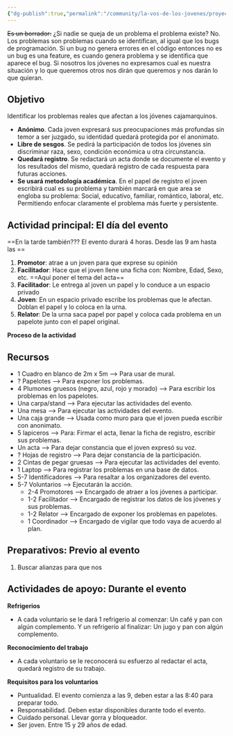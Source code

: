 ```yaml
---
{"dg-publish":true,"permalink":"/community/la-vos-de-los-jovenes/proyecto-la-vos-de-los-jovenes/","created":"2024-07-02T18:20","updated":"2024-07-25T13:44"}
---
```


~~Es un borrador:~~ ¿Si nadie se queja de un problema el problema existe? No. Los problemas son problemas cuando se identifican, al igual que los bugs de programación. Si un bug no genera errores en el código entonces no es un bug es una feature, es cuando genera problema y se identifica que aparece el bug. Si nosotros los jóvenes no expresamos cual es nuestra situación y lo que queremos otros nos dirán que queremos y nos darán lo que quieran. 
## Objetivo
Identificar los problemas reales que afectan a los jóvenes cajamarquinos.
- **Anónimo**. Cada joven expresará sus preocupaciones más profundas sin temor a ser juzgado, su identidad quedará protegida por el anonimato.
- **Libre de sesgos**. Se pedirá la participación de todos los jóvenes sin discriminar raza, sexo, condición económica u otra circunstancia.
- **Quedará registro**. Se redactará un acta donde se documente el evento y los resultados del mismo, quedará registro de cada respuesta para futuras acciones.
- **Se usará metodología académica**. En el papel de registro el joven escribirá cual es su problema y también marcará en que area se engloba su problema: Social, educativo, familiar, romántico, laboral, etc. Permitiendo enfocar claramente el problema más fuerte y persistente.

## Actividad principal: El día del evento
==En la tarde también??? El evento durará 4 horas. Desde las 9 am hasta las ==
1. **Promotor**: atrae a un joven para que exprese su opinión
2. **Facilitador**: Hace que el joven llene una ficha con: Nombre, Edad, Sexo, etc. ==Aquí poner el tema del acta==
3. **Facilitador**: Le entrega al joven un papel y lo conduce a un espacio privado
4. **Joven**: En un espacio privado escribe los problemas que le afectan. Doblan el papel y lo coloca en la urna.
5. **Relator**: De la urna saca papel por papel y coloca cada problema en un papelote junto con el papel original.

**Proceso de la actividad**
<style> .container {font-family: sans-serif; text-align: center;} .button-wrapper button {z-index: 1;height: 40px; width: 100px; margin: 10px;padding: 5px;} .excalidraw .App-menu_top .buttonList { display: flex;} .excalidraw-wrapper { height: 800px; margin: 50px; position: relative;} :root[dir="ltr"] .excalidraw .layer-ui__wrapper .zen-mode-transition.App-menu_bottom--transition-left {transform: none;} </style><script src="https://cdn.jsdelivr.net/npm/react@17/umd/react.production.min.js"></script><script src="https://cdn.jsdelivr.net/npm/react-dom@17/umd/react-dom.production.min.js"></script><script type="text/javascript" src="https://cdn.jsdelivr.net/npm/@excalidraw/excalidraw@0/dist/excalidraw.production.min.js"></script><div id="Plan_base_para_festival_2024-07-02_1829.11.excalidraw.md1"></div><script>(function(){const InitialData={"type":"excalidraw","version":2,"source":"https://github.com/zsviczian/obsidian-excalidraw-plugin/releases/tag/2.2.3","elements":[{"type":"ellipse","version":277,"versionNonce":974587389,"index":"aDV","isDeleted":false,"id":"Iv1_v4G1VOZgGxNdmKFIg","fillStyle":"solid","strokeWidth":2,"strokeStyle":"dashed","roughness":1,"opacity":100,"angle":0,"x":1414.0837791426043,"y":-938.6578380588245,"strokeColor":"#2f9e44","backgroundColor":"#99e9f2","width":30.58823529411768,"height":30.58823529411768,"seed":1853633779,"groupIds":["BrrfHUWP7xvaFjFVCmrhs"],"frameId":null,"roundness":null,"boundElements":[],"updated":1719965255601,"link":null,"locked":false},{"type":"text","version":265,"versionNonce":1559640545,"index":"aE","isDeleted":false,"id":"o4AcwPL0","fillStyle":"solid","strokeWidth":2,"strokeStyle":"dashed","roughness":1,"opacity":100,"angle":0,"x":1409.3298549661336,"y":-908.0696029411774,"strokeColor":"#1e1e1e","backgroundColor":"#eebefa","width":40.09608459472656,"height":20,"seed":1686816115,"groupIds":["BrrfHUWP7xvaFjFVCmrhs"],"frameId":null,"roundness":null,"boundElements":[{"id":"MKDG_HQ8C2yGS6yFY-azn","type":"arrow"}],"updated":1720118753703,"link":null,"locked":false,"fontSize":16,"fontFamily":1,"text":"Inicio","rawText":"Inicio","textAlign":"left","verticalAlign":"top","containerId":null,"originalText":"Inicio","autoResize":true,"lineHeight":1.25},{"type":"rectangle","version":666,"versionNonce":1556783475,"index":"aG","isDeleted":false,"id":"X4y_H31vbe5ZKNZZYX39A","fillStyle":"solid","strokeWidth":2,"strokeStyle":"solid","roughness":1,"opacity":100,"angle":0,"x":1580.2457888734418,"y":-963.1284262299478,"strokeColor":"#1e1e1e","backgroundColor":"transparent","width":211.33689839572202,"height":115.34759358288771,"seed":691420669,"groupIds":[],"frameId":null,"roundness":{"type":3},"boundElements":[{"type":"text","id":"naJ6PYSf"},{"id":"TlQ5n8j-cilxt0jjsfM-B","type":"arrow"},{"id":"MKDG_HQ8C2yGS6yFY-azn","type":"arrow"}],"updated":1719965261020,"link":null,"locked":false},{"type":"text","version":635,"versionNonce":1074499759,"index":"aGV","isDeleted":false,"id":"naJ6PYSf","fillStyle":"solid","strokeWidth":2,"strokeStyle":"solid","roughness":1,"opacity":100,"angle":0,"x":1607.2100907324357,"y":-925.454629438504,"strokeColor":"#1e1e1e","backgroundColor":"transparent","width":157.40829467773438,"height":40,"seed":1125611101,"groupIds":[],"frameId":null,"roundness":null,"boundElements":[],"updated":1720118753703,"link":null,"locked":false,"fontSize":16,"fontFamily":1,"text":"Busca jóvenes y les\nexplica la dinámica","rawText":"Busca jóvenes y les explica la dinámica","textAlign":"center","verticalAlign":"middle","containerId":"X4y_H31vbe5ZKNZZYX39A","originalText":"Busca jóvenes y les explica la dinámica","autoResize":true,"lineHeight":1.25},{"type":"rectangle","version":1032,"versionNonce":392198173,"index":"aP","isDeleted":false,"id":"sjhSu_gMqF_8pPJoEzx4H","fillStyle":"solid","strokeWidth":2,"strokeStyle":"solid","roughness":0,"opacity":100,"angle":0,"x":1349.834224363638,"y":-783.3637201818192,"strokeColor":"#1e1e1e","backgroundColor":"transparent","width":3674.2436974780317,"height":244.1818181818182,"seed":2129943645,"groupIds":[],"frameId":null,"roundness":null,"boundElements":[],"updated":1719964915608,"link":null,"locked":false},{"type":"diamond","version":1380,"versionNonce":1740651571,"index":"aQ","isDeleted":false,"id":"b9UOMoLaEXEnRgfljU4e8","fillStyle":"solid","strokeWidth":2,"strokeStyle":"solid","roughness":1,"opacity":100,"angle":0,"x":1953.991086814619,"y":-777.0000833796803,"strokeColor":"#1e1e1e","backgroundColor":"transparent","width":228.98395721925147,"height":225.4545454545455,"seed":1733870429,"groupIds":[],"frameId":null,"roundness":{"type":2},"boundElements":[{"type":"text","id":"acuooGLQ"},{"id":"TlQ5n8j-cilxt0jjsfM-B","type":"arrow"},{"id":"xIusY0kjIcqraq3vwXv1V","type":"arrow"},{"id":"Bpbf5CC2QJPfZZBgTVKqg","type":"arrow"}],"updated":1719964208281,"link":null,"locked":false},{"type":"text","version":1092,"versionNonce":1152800193,"index":"aR","isDeleted":false,"id":"acuooGLQ","fillStyle":"solid","strokeWidth":2,"strokeStyle":"solid","roughness":1,"opacity":100,"angle":0,"x":2027.0289767541974,"y":-694.1364470160439,"strokeColor":"#1e1e1e","backgroundColor":"transparent","width":82.41619873046875,"height":60,"seed":220756563,"groupIds":[],"frameId":null,"roundness":null,"boundElements":[],"updated":1720118753703,"link":null,"locked":false,"fontSize":16,"fontFamily":1,"text":"¿El  joven\nquiere\nparticipar?","rawText":"¿El  joven quiere participar?","textAlign":"center","verticalAlign":"middle","containerId":"b9UOMoLaEXEnRgfljU4e8","originalText":"¿El  joven quiere participar?","autoResize":true,"lineHeight":1.25},{"type":"arrow","version":622,"versionNonce":349457601,"index":"aT","isDeleted":false,"id":"TlQ5n8j-cilxt0jjsfM-B","fillStyle":"solid","strokeWidth":2,"strokeStyle":"solid","roughness":1,"opacity":100,"angle":0,"x":1792.5826872691644,"y":-913.7057692814454,"strokeColor":"#1e1e1e","backgroundColor":"transparent","width":160.37795537393617,"height":248.32803954069175,"seed":856008541,"groupIds":[],"frameId":null,"roundness":{"type":2},"boundElements":[],"updated":1720118749866,"link":null,"locked":false,"startBinding":{"elementId":"X4y_H31vbe5ZKNZZYX39A","gap":1.0000000000002274,"focus":-0.5215728638122349},"endBinding":{"elementId":"b9UOMoLaEXEnRgfljU4e8","gap":1.5102932913054872,"focus":-0.5084335513705115},"lastCommittedPoint":null,"startArrowhead":null,"endArrowhead":"arrow","points":[[0,0],[76.52833895951198,32.404632917808044],[85.3854818166551,210.40463291780839],[160.37795537393617,248.32803954069175]]},{"type":"rectangle","version":871,"versionNonce":1289201533,"index":"aV","isDeleted":false,"id":"FlD66cQWPYySWS0Duv90j","fillStyle":"solid","strokeWidth":2,"strokeStyle":"solid","roughness":1,"opacity":100,"angle":0,"x":2904.3848357451006,"y":-962.1284261550816,"strokeColor":"#1e1e1e","backgroundColor":"transparent","width":211.33689839572202,"height":115.34759358288771,"seed":1374099251,"groupIds":[],"frameId":null,"roundness":{"type":3},"boundElements":[{"type":"text","id":"Mn5JPO5J"},{"id":"Bpbf5CC2QJPfZZBgTVKqg","type":"arrow"},{"id":"7vLScWqD8imWdyx_u8PYC","type":"arrow"}],"updated":1719965203757,"link":null,"locked":false},{"type":"text","version":886,"versionNonce":1221829327,"index":"aW","isDeleted":false,"id":"Mn5JPO5J","fillStyle":"solid","strokeWidth":2,"strokeStyle":"solid","roughness":1,"opacity":100,"angle":0,"x":2910.49308902011,"y":-924.4546293636378,"strokeColor":"#1e1e1e","backgroundColor":"transparent","width":199.12039184570312,"height":40,"seed":2114173139,"groupIds":[],"frameId":null,"roundness":null,"boundElements":[],"updated":1720118753703,"link":null,"locked":false,"fontSize":16,"fontFamily":1,"text":"Le desea buena suerte y\nse despide","rawText":"Le desea buena suerte y se despide","textAlign":"center","verticalAlign":"middle","containerId":"FlD66cQWPYySWS0Duv90j","originalText":"Le desea buena suerte y se despide","autoResize":true,"lineHeight":1.25},{"type":"rectangle","version":934,"versionNonce":890048371,"index":"aY","isDeleted":false,"id":"xrxPrEt0dOGR6YIWRkQaz","fillStyle":"solid","strokeWidth":2,"strokeStyle":"solid","roughness":1,"opacity":100,"angle":0,"x":2347.1568627451006,"y":-963.1284261550816,"strokeColor":"#1e1e1e","backgroundColor":"transparent","width":211.33689839572202,"height":115.34759358288771,"seed":2002501309,"groupIds":[],"frameId":null,"roundness":{"type":3},"boundElements":[{"type":"text","id":"XKV6bzNA"},{"id":"xIusY0kjIcqraq3vwXv1V","type":"arrow"},{"id":"_r50qkOs1sEb-2eVah16j","type":"arrow"}],"updated":1719964490746,"link":null,"locked":false},{"type":"text","version":994,"versionNonce":432534945,"index":"aYV","isDeleted":false,"id":"XKV6bzNA","fillStyle":"solid","strokeWidth":2,"strokeStyle":"solid","roughness":1,"opacity":100,"angle":0,"x":2366.033144279387,"y":-925.4546293636378,"strokeColor":"#1e1e1e","backgroundColor":"transparent","width":173.58433532714844,"height":40,"seed":1515118365,"groupIds":[],"frameId":null,"roundness":null,"boundElements":[],"updated":1720118753703,"link":null,"locked":false,"fontSize":16,"fontFamily":1,"text":"Lo conduce a la mesa\ndel facilitador","rawText":"Lo conduce a la mesa del facilitador","textAlign":"center","verticalAlign":"middle","containerId":"xrxPrEt0dOGR6YIWRkQaz","originalText":"Lo conduce a la mesa del facilitador","autoResize":true,"lineHeight":1.25},{"type":"arrow","version":265,"versionNonce":1415413633,"index":"aZ","isDeleted":false,"id":"xIusY0kjIcqraq3vwXv1V","fillStyle":"solid","strokeWidth":2,"strokeStyle":"solid","roughness":0,"opacity":100,"angle":0,"x":2183.9454263993002,"y":-664.0312365129341,"strokeColor":"#1e1e1e","backgroundColor":"transparent","width":156.8798855436612,"height":233.2698998507036,"seed":1492116531,"groupIds":[],"frameId":null,"roundness":{"type":2},"boundElements":[{"type":"text","id":"2SMnKZod"}],"updated":1720118749869,"link":null,"locked":false,"startBinding":{"elementId":"b9UOMoLaEXEnRgfljU4e8","gap":1,"focus":0.8983730160638078},"endBinding":{"elementId":"xrxPrEt0dOGR6YIWRkQaz","gap":6.331550802139418,"focus":0.2588891599865128},"lastCommittedPoint":null,"startArrowhead":null,"endArrowhead":"arrow","points":[[0,0],[60.8798855436612,-53.269899850703496],[68.8798855436612,-209.2698998507036],[156.8798855436612,-233.2698998507036]]},{"type":"text","version":9,"versionNonce":1058304239,"index":"ajV","isDeleted":false,"id":"2SMnKZod","fillStyle":"solid","strokeWidth":2,"strokeStyle":"solid","roughness":0,"opacity":100,"angle":0,"x":2237.8880656560273,"y":-807.5232899884238,"strokeColor":"#1e1e1e","backgroundColor":"transparent","width":18.448043823242188,"height":20,"seed":2042360691,"groupIds":[],"frameId":null,"roundness":null,"boundElements":[],"updated":1720118753703,"link":null,"locked":false,"fontSize":16,"fontFamily":1,"text":"SI","rawText":"SI","textAlign":"center","verticalAlign":"middle","containerId":"xIusY0kjIcqraq3vwXv1V","originalText":"SI","autoResize":true,"lineHeight":1.25},{"type":"arrow","version":900,"versionNonce":1099827201,"index":"ak","isDeleted":false,"id":"Bpbf5CC2QJPfZZBgTVKqg","fillStyle":"solid","strokeWidth":2,"strokeStyle":"solid","roughness":0,"opacity":100,"angle":0,"x":2071.238357883075,"y":-775.6906162254808,"strokeColor":"#1e1e1e","backgroundColor":"transparent","width":826.8149270598865,"height":209.61052013815709,"seed":1522490067,"groupIds":[],"frameId":null,"roundness":{"type":2},"boundElements":[{"type":"text","id":"zYW4quUi"}],"updated":1720118749868,"link":null,"locked":false,"startBinding":{"elementId":"b9UOMoLaEXEnRgfljU4e8","gap":1,"focus":-0.7524210998910317},"endBinding":{"elementId":"FlD66cQWPYySWS0Duv90j","gap":6.331550802139418,"focus":-0.5432178758825973},"lastCommittedPoint":null,"startArrowhead":null,"endArrowhead":"arrow","points":[[0,0],[147.87266834560114,-185.32480585244286],[611.5869540598865,-209.61052013815709],[826.8149270598865,-120.1331783690157]]},{"type":"text","version":9,"versionNonce":1062902145,"index":"al","isDeleted":false,"id":"zYW4quUi","fillStyle":"solid","strokeWidth":2,"strokeStyle":"solid","roughness":0,"opacity":100,"angle":0,"x":2444.937961118713,"y":-1000.5859297375467,"strokeColor":"#1e1e1e","backgroundColor":"transparent","width":19.16802978515625,"height":20,"seed":868946035,"groupIds":[],"frameId":null,"roundness":null,"boundElements":[],"updated":1720118753703,"link":null,"locked":false,"fontSize":16,"fontFamily":1,"text":"No","rawText":"No","textAlign":"center","verticalAlign":"middle","containerId":"Bpbf5CC2QJPfZZBgTVKqg","originalText":"No","autoResize":true,"lineHeight":1.25},{"type":"rectangle","version":1069,"versionNonce":1939916285,"index":"am","isDeleted":false,"id":"9pVhIECPBEUAiMUm7IW48","fillStyle":"solid","strokeWidth":2,"strokeStyle":"solid","roughness":0,"opacity":100,"angle":0,"x":1349.834224363638,"y":-539.1819021818193,"strokeColor":"#1e1e1e","backgroundColor":"transparent","width":3674.2436974780317,"height":244.1818181818182,"seed":1671901875,"groupIds":[],"frameId":null,"roundness":null,"boundElements":[],"updated":1719964922594,"link":null,"locked":false},{"type":"rectangle","version":1021,"versionNonce":1784598045,"index":"ap","isDeleted":false,"id":"hMYQcmvGQbMIg502AeBw4","fillStyle":"solid","strokeWidth":2,"strokeStyle":"solid","roughness":1,"opacity":100,"angle":0,"x":2347.1568627450997,"y":-474.7647891550811,"strokeColor":"#1e1e1e","backgroundColor":"transparent","width":211.33689839572202,"height":115.34759358288771,"seed":1703304349,"groupIds":[],"frameId":null,"roundness":{"type":3},"boundElements":[{"type":"text","id":"G24S5PTo"},{"id":"_r50qkOs1sEb-2eVah16j","type":"arrow"},{"id":"8-w85pkv8rcuCTMNi5v8t","type":"arrow"}],"updated":1719964500739,"link":null,"locked":false},{"type":"text","version":1190,"versionNonce":1817606927,"index":"aq","isDeleted":false,"id":"G24S5PTo","fillStyle":"solid","strokeWidth":2,"strokeStyle":"solid","roughness":1,"opacity":100,"angle":0,"x":2371.2251456221597,"y":-427.0909923636372,"strokeColor":"#1e1e1e","backgroundColor":"transparent","width":163.20033264160156,"height":20,"seed":1227538685,"groupIds":[],"frameId":null,"roundness":null,"boundElements":[],"updated":1720118753703,"link":null,"locked":false,"fontSize":16,"fontFamily":1,"text":"Le explica que hacer","rawText":"Le explica que hacer","textAlign":"center","verticalAlign":"middle","containerId":"hMYQcmvGQbMIg502AeBw4","originalText":"Le explica que hacer","autoResize":true,"lineHeight":1.25},{"type":"rectangle","version":1107,"versionNonce":1850014675,"index":"b05","isDeleted":false,"id":"VdJ_7sMZsHzwjHX-sDQTj","fillStyle":"solid","strokeWidth":2,"strokeStyle":"solid","roughness":1,"opacity":100,"angle":0,"x":2625.9068627450997,"y":-474.7647901550811,"strokeColor":"#1e1e1e","backgroundColor":"transparent","width":211.33689839572202,"height":115.34759358288771,"seed":629444563,"groupIds":[],"frameId":null,"roundness":{"type":3},"boundElements":[{"type":"text","id":"GmFVaIWR"},{"id":"8-w85pkv8rcuCTMNi5v8t","type":"arrow"},{"id":"_H_86EZCDDlhHEZIBxAdh","type":"arrow"}],"updated":1719964661861,"link":null,"locked":false},{"type":"text","version":1342,"versionNonce":112050529,"index":"b06","isDeleted":false,"id":"GmFVaIWR","fillStyle":"solid","strokeWidth":2,"strokeStyle":"solid","roughness":1,"opacity":100,"angle":0,"x":2675.631197257902,"y":-437.0909933636372,"strokeColor":"#1e1e1e","backgroundColor":"transparent","width":111.88822937011719,"height":40,"seed":1017716083,"groupIds":[],"frameId":null,"roundness":null,"boundElements":[],"updated":1720118753703,"link":null,"locked":false,"fontSize":16,"fontFamily":1,"text":"Le hace llenar\nsus datos","rawText":"Le hace llenar\nsus datos","textAlign":"center","verticalAlign":"middle","containerId":"VdJ_7sMZsHzwjHX-sDQTj","originalText":"Le hace llenar\nsus datos","autoResize":true,"lineHeight":1.25},{"type":"rectangle","version":1199,"versionNonce":20693459,"index":"b07","isDeleted":false,"id":"5hvW0H8nxaMk016JbNMBG","fillStyle":"solid","strokeWidth":2,"strokeStyle":"solid","roughness":1,"opacity":100,"angle":0,"x":3210.371148745099,"y":-476.8682161550811,"strokeColor":"#1e1e1e","backgroundColor":"transparent","width":211.33689839572202,"height":115.34759358288771,"seed":1646063795,"groupIds":[],"frameId":null,"roundness":{"type":3},"boundElements":[{"type":"text","id":"eVNPz8Y0"},{"id":"mMiaoQQR84FCxmJwhnxoA","type":"arrow"},{"id":"2mZXtgafYanrhYQ2oseOx","type":"arrow"}],"updated":1719964718673,"link":null,"locked":false},{"type":"text","version":1471,"versionNonce":1427259695,"index":"b08","isDeleted":false,"id":"eVNPz8Y0","fillStyle":"solid","strokeWidth":2,"strokeStyle":"solid","roughness":1,"opacity":100,"angle":0,"x":3237.095437481534,"y":-439.1944193636372,"strokeColor":"#1e1e1e","backgroundColor":"transparent","width":157.88832092285156,"height":40,"seed":222454355,"groupIds":[],"frameId":null,"roundness":null,"boundElements":[],"updated":1720118753703,"link":null,"locked":false,"fontSize":16,"fontFamily":1,"text":"Le entrega un papel\npara llenar","rawText":"Le entrega un papel para llenar","textAlign":"center","verticalAlign":"middle","containerId":"5hvW0H8nxaMk016JbNMBG","originalText":"Le entrega un papel para llenar","autoResize":true,"lineHeight":1.25},{"type":"arrow","version":74,"versionNonce":502609665,"index":"b09","isDeleted":false,"id":"_r50qkOs1sEb-2eVah16j","fillStyle":"solid","strokeWidth":2,"strokeStyle":"solid","roughness":0,"opacity":100,"angle":0,"x":2447.718169085817,"y":-846.7808325721937,"strokeColor":"#1e1e1e","backgroundColor":"transparent","width":0,"height":365.60469620855633,"seed":964868883,"groupIds":[],"frameId":null,"roundness":{"type":2},"boundElements":[],"updated":1720118749870,"link":null,"locked":false,"startBinding":{"elementId":"xrxPrEt0dOGR6YIWRkQaz","gap":1,"focus":0.04833176691731289},"endBinding":{"elementId":"hMYQcmvGQbMIg502AeBw4","gap":6.411347208556322,"focus":-0.04833176691730428},"lastCommittedPoint":null,"startArrowhead":null,"endArrowhead":"arrow","points":[[0,0],[0,365.60469620855633]]},{"type":"arrow","version":74,"versionNonce":1479880321,"index":"b0A","isDeleted":false,"id":"8-w85pkv8rcuCTMNi5v8t","fillStyle":"solid","strokeWidth":2,"strokeStyle":"solid","roughness":0,"opacity":100,"angle":0,"x":2559.493761140822,"y":-417.29260051686634,"strokeColor":"#1e1e1e","backgroundColor":"transparent","width":65.41310160427838,"height":0.8839608324902315,"seed":1528106685,"groupIds":[],"frameId":null,"roundness":{"type":2},"boundElements":[],"updated":1720118749871,"link":null,"locked":false,"startBinding":{"elementId":"hMYQcmvGQbMIg502AeBw4","gap":1,"focus":-0.027800762516821398},"endBinding":{"elementId":"VdJ_7sMZsHzwjHX-sDQTj","gap":1,"focus":-0.035934963885328235},"lastCommittedPoint":null,"startArrowhead":null,"endArrowhead":"arrow","points":[[0,0],[65.41310160427838,0.8839608324902315]]},{"type":"rectangle","version":1271,"versionNonce":967107261,"index":"b0E","isDeleted":false,"id":"DRuFrjcsP8xTFU9OZjKTR","fillStyle":"solid","strokeWidth":2,"strokeStyle":"solid","roughness":1,"opacity":100,"angle":0,"x":2918.9425770308135,"y":-720.3751792979385,"strokeColor":"#1e1e1e","backgroundColor":"transparent","width":211.33689839572202,"height":115.34759358288771,"seed":604629875,"groupIds":[],"frameId":null,"roundness":{"type":3},"boundElements":[{"type":"text","id":"FEyM87LF"},{"id":"_H_86EZCDDlhHEZIBxAdh","type":"arrow"},{"id":"mMiaoQQR84FCxmJwhnxoA","type":"arrow"}],"updated":1719964684444,"link":null,"locked":false},{"type":"text","version":1610,"versionNonce":1829825857,"index":"b0F","isDeleted":false,"id":"FEyM87LF","fillStyle":"solid","strokeWidth":2,"strokeStyle":"solid","roughness":1,"opacity":100,"angle":0,"x":2959.850894392737,"y":-672.7013825064947,"strokeColor":"#1e1e1e","backgroundColor":"transparent","width":129.520263671875,"height":20,"seed":1698825491,"groupIds":[],"frameId":null,"roundness":null,"boundElements":[],"updated":1720118753703,"link":null,"locked":false,"fontSize":16,"fontFamily":1,"text":"Llena sus datos","rawText":"Llena sus datos","textAlign":"center","verticalAlign":"middle","containerId":"DRuFrjcsP8xTFU9OZjKTR","originalText":"Llena sus datos","autoResize":true,"lineHeight":1.25},{"type":"arrow","version":161,"versionNonce":1445846401,"index":"b0G","isDeleted":false,"id":"_H_86EZCDDlhHEZIBxAdh","fillStyle":"solid","strokeWidth":2,"strokeStyle":"solid","roughness":0,"opacity":100,"angle":0,"x":2838.243761140822,"y":-424.3159626498871,"strokeColor":"#1e1e1e","backgroundColor":"transparent","width":77.28393175451629,"height":233.11017371375038,"seed":401299059,"groupIds":[],"frameId":null,"roundness":{"type":2},"boundElements":[],"updated":1720118749876,"link":null,"locked":false,"startBinding":{"elementId":"VdJ_7sMZsHzwjHX-sDQTj","gap":1,"focus":0.5849225237737288},"endBinding":{"elementId":"DRuFrjcsP8xTFU9OZjKTR","gap":3.4148841354756314,"focus":0.49352127760215786},"lastCommittedPoint":null,"startArrowhead":null,"endArrowhead":"arrow","points":[[0,0],[31.56964604023051,-28.82445942803605],[38.71250318308785,-210.2530308566075],[77.28393175451629,-233.11017371375038]]},{"type":"arrow","version":174,"versionNonce":316879169,"index":"b0H","isDeleted":false,"id":"mMiaoQQR84FCxmJwhnxoA","fillStyle":"solid","strokeWidth":2,"strokeStyle":"solid","roughness":0,"opacity":100,"angle":0,"x":3131.279475426536,"y":-664.405642790711,"strokeColor":"#1e1e1e","backgroundColor":"transparent","width":77.10536032594518,"height":236.9795064270736,"seed":1653497107,"groupIds":[],"frameId":null,"roundness":{"type":2},"boundElements":[],"updated":1720118749876,"link":null,"locked":false,"startBinding":{"elementId":"DRuFrjcsP8xTFU9OZjKTR","gap":1,"focus":-0.6729356059261326},"endBinding":{"elementId":"5hvW0H8nxaMk016JbNMBG","gap":1.9863129926181955,"focus":-0.44678558077218855},"lastCommittedPoint":null,"startArrowhead":null,"endArrowhead":"arrow","points":[[0,0],[29.962503183087847,31.265220712787823],[31.39107461165895,211.26522071278788],[77.10536032594518,236.9795064270736]]},{"type":"rectangle","version":1307,"versionNonce":822571443,"index":"b0I","isDeleted":false,"id":"f9GiW8v34WjiAJcUK_E7w","fillStyle":"solid","strokeWidth":2,"strokeStyle":"solid","roughness":1,"opacity":100,"angle":0,"x":3522.716386268902,"y":-718.9466072979385,"strokeColor":"#1e1e1e","backgroundColor":"transparent","width":211.33689839572202,"height":115.34759358288771,"seed":1887780605,"groupIds":[],"frameId":null,"roundness":{"type":3},"boundElements":[{"type":"text","id":"h4KDGaHf"},{"id":"2mZXtgafYanrhYQ2oseOx","type":"arrow"},{"id":"hOkvJniieLvrk_r08AILR","type":"arrow"},{"id":"iWqHynpeboQ5q4y4L-TGA","type":"arrow"}],"updated":1719964784140,"link":null,"locked":false},{"type":"text","version":1746,"versionNonce":1521501007,"index":"b0J","isDeleted":false,"id":"h4KDGaHf","fillStyle":"solid","strokeWidth":2,"strokeStyle":"solid","roughness":1,"opacity":100,"angle":0,"x":3530.736642107388,"y":-691.2728105064947,"strokeColor":"#1e1e1e","backgroundColor":"transparent","width":195.29638671875,"height":60,"seed":719214429,"groupIds":[],"frameId":null,"roundness":null,"boundElements":[],"updated":1720118753703,"link":null,"locked":false,"fontSize":16,"fontFamily":1,"text":"Va al espacio apartado\ny escribe en el papel sus\npreocupaciones","rawText":"Va al espacio apartado y escribe en el papel sus preocupaciones","textAlign":"center","verticalAlign":"middle","containerId":"f9GiW8v34WjiAJcUK_E7w","originalText":"Va al espacio apartado y escribe en el papel sus preocupaciones","autoResize":true,"lineHeight":1.25},{"type":"arrow","version":159,"versionNonce":1571198209,"index":"b0c","isDeleted":false,"id":"2mZXtgafYanrhYQ2oseOx","fillStyle":"solid","strokeWidth":2,"strokeStyle":"solid","roughness":0,"opacity":100,"angle":0,"x":3422.7080471408217,"y":-425.3866007823798,"strokeColor":"#1e1e1e","backgroundColor":"transparent","width":98.53393146880035,"height":233.46810700982928,"seed":1156151667,"groupIds":[],"frameId":null,"roundness":{"type":2},"boundElements":[],"updated":1720118749877,"link":null,"locked":false,"startBinding":{"elementId":"5hvW0H8nxaMk016JbNMBG","gap":1,"focus":0.49492753956027313},"endBinding":{"elementId":"f9GiW8v34WjiAJcUK_E7w","gap":1.4744076592803594,"focus":0.47031851916189477},"lastCommittedPoint":null,"startArrowhead":null,"endArrowhead":"arrow","points":[[0,0],[45.676788611657685,-29.182392724114777],[48.53393146880035,-207.7538212955434],[98.53393146880035,-233.46810700982928]]},{"type":"rectangle","version":1386,"versionNonce":905088211,"index":"b0e","isDeleted":false,"id":"r5PRfmm84i6R1c0J-dMPe","fillStyle":"solid","strokeWidth":2,"strokeStyle":"solid","roughness":1,"opacity":100,"angle":0,"x":3869.8592439831837,"y":-718.9466077265101,"strokeColor":"#1e1e1e","backgroundColor":"transparent","width":211.33689839572202,"height":115.34759358288771,"seed":446616925,"groupIds":[],"frameId":null,"roundness":{"type":3},"boundElements":[{"type":"text","id":"iPUXQji0"},{"id":"hOkvJniieLvrk_r08AILR","type":"arrow"},{"id":"W8tKSlOUUlFT1MuWEM4hm","type":"arrow"},{"id":"BX6zau_z_FfjONZIBE0i-","type":"arrow"},{"id":"JA1nd2BsAV6u1C-FjAbrq","type":"arrow"}],"updated":1719965222383,"link":null,"locked":false},{"type":"text","version":1858,"versionNonce":434347297,"index":"b0f","isDeleted":false,"id":"iPUXQji0","fillStyle":"solid","strokeWidth":2,"strokeStyle":"solid","roughness":1,"opacity":100,"angle":0,"x":3883.087500004775,"y":-681.2728109350663,"strokeColor":"#1e1e1e","backgroundColor":"transparent","width":184.88038635253906,"height":40,"seed":1580605885,"groupIds":[],"frameId":null,"roundness":null,"boundElements":[],"updated":1720118753704,"link":null,"locked":false,"fontSize":16,"fontFamily":1,"text":"Deposita en la urna su\npapel","rawText":"Deposita en la urna su papel","textAlign":"center","verticalAlign":"middle","containerId":"r5PRfmm84i6R1c0J-dMPe","originalText":"Deposita en la urna su papel","autoResize":true,"lineHeight":1.25},{"type":"rectangle","version":1420,"versionNonce":323163005,"index":"b0z","isDeleted":false,"id":"--ZwaHZmryX0Is9lgN4FF","fillStyle":"solid","strokeWidth":2,"strokeStyle":"solid","roughness":1,"opacity":100,"angle":0,"x":3869.8592439831837,"y":-483.06039772651013,"strokeColor":"#1e1e1e","backgroundColor":"transparent","width":211.33689839572202,"height":115.34759358288771,"seed":319190525,"groupIds":[],"frameId":null,"roundness":{"type":3},"boundElements":[{"type":"text","id":"aM7NOWWf"},{"id":"iWqHynpeboQ5q4y4L-TGA","type":"arrow"},{"id":"W8tKSlOUUlFT1MuWEM4hm","type":"arrow"},{"id":"BX6zau_z_FfjONZIBE0i-","type":"arrow"}],"updated":1719965166053,"link":null,"locked":false},{"type":"text","version":1970,"versionNonce":495518063,"index":"b10","isDeleted":false,"id":"aM7NOWWf","fillStyle":"solid","strokeWidth":2,"strokeStyle":"solid","roughness":1,"opacity":100,"angle":0,"x":3892.815512089736,"y":-455.38660093506627,"strokeColor":"#1e1e1e","backgroundColor":"transparent","width":165.4243621826172,"height":60,"seed":1981853277,"groupIds":[],"frameId":null,"roundness":null,"boundElements":[],"updated":1720118753704,"link":null,"locked":false,"fontSize":16,"fontFamily":1,"text":"Le toma una foto\nmientras deposita su\npapel en la urna","rawText":"Le toma una foto mientras deposita su papel en la urna","textAlign":"center","verticalAlign":"middle","containerId":"--ZwaHZmryX0Is9lgN4FF","originalText":"Le toma una foto mientras deposita su papel en la urna","autoResize":true,"lineHeight":1.25},{"type":"arrow","version":65,"versionNonce":345841729,"index":"b11","isDeleted":false,"id":"hOkvJniieLvrk_r08AILR","fillStyle":"solid","strokeWidth":2,"strokeStyle":"solid","roughness":0,"opacity":100,"angle":0,"x":3735.0532846646247,"y":-664.4085174620732,"strokeColor":"#1e1e1e","backgroundColor":"transparent","width":131.90297965927903,"height":5.553809669864222,"seed":1133417309,"groupIds":[],"frameId":null,"roundness":{"type":2},"boundElements":[],"updated":1720118749878,"link":null,"locked":false,"startBinding":{"elementId":"f9GiW8v34WjiAJcUK_E7w","gap":1,"focus":-0.122772736928961},"endBinding":{"elementId":"r5PRfmm84i6R1c0J-dMPe","gap":2.902979659280163,"focus":-0.11251118471387232},"lastCommittedPoint":null,"startArrowhead":null,"endArrowhead":"arrow","points":[[0,0],[131.90297965927903,5.553809669864222]]},{"type":"arrow","version":174,"versionNonce":2088909697,"index":"b12","isDeleted":false,"id":"iWqHynpeboQ5q4y4L-TGA","fillStyle":"solid","strokeWidth":2,"strokeStyle":"solid","roughness":0,"opacity":100,"angle":0,"x":3735.0532846646247,"y":-662.7849779062788,"strokeColor":"#1e1e1e","backgroundColor":"transparent","width":130.47440823070792,"height":241.07312725692714,"seed":1888840243,"groupIds":[],"frameId":null,"roundness":{"type":2},"boundElements":[],"updated":1720118749879,"link":null,"locked":false,"startBinding":{"elementId":"f9GiW8v34WjiAJcUK_E7w","gap":1,"focus":-0.48015849288372},"endBinding":{"elementId":"--ZwaHZmryX0Is9lgN4FF","gap":4.331551087851267,"focus":-0.5088304993905054},"lastCommittedPoint":null,"startArrowhead":null,"endArrowhead":"arrow","points":[[0,0],[63.331551087850585,29.644555828355692],[64.76012251642169,211.07312725692702],[130.47440823070792,241.07312725692714]]},{"type":"rectangle","version":1064,"versionNonce":1495382557,"index":"b14","isDeleted":false,"id":"l5xtJ6zF0w95p47NNf9OV","fillStyle":"solid","strokeWidth":2,"strokeStyle":"solid","roughness":0,"opacity":100,"angle":0,"x":1349.8342243636373,"y":-1027.5455381818192,"strokeColor":"#1e1e1e","backgroundColor":"transparent","width":3674.2436976363633,"height":244.1818181818182,"seed":1011304157,"groupIds":[],"frameId":null,"roundness":null,"boundElements":[],"updated":1719965154564,"link":null,"locked":false},{"type":"rectangle","version":1096,"versionNonce":1066653747,"index":"b15","isDeleted":false,"id":"nrrm_VS2X-7hk8C7OSmwb","fillStyle":"solid","strokeWidth":2,"strokeStyle":"solid","roughness":0,"opacity":100,"angle":0,"x":1349.834224363638,"y":-295.0000841818193,"strokeColor":"#1e1e1e","backgroundColor":"transparent","width":3674.2436974780317,"height":244.1818181818182,"seed":1450667379,"groupIds":[],"frameId":null,"roundness":null,"boundElements":[],"updated":1719964923442,"link":null,"locked":false},{"type":"arrow","version":58,"versionNonce":1513623361,"index":"b16","isDeleted":false,"id":"W8tKSlOUUlFT1MuWEM4hm","fillStyle":"solid","strokeWidth":2,"strokeStyle":"solid","roughness":0,"opacity":100,"angle":0,"x":3975.0234912146643,"y":-486.2575439266616,"strokeColor":"#1e1e1e","backgroundColor":"transparent","width":1.1634147021691206,"height":116.34147021696083,"seed":1435215731,"groupIds":[],"frameId":null,"roundness":{"type":2},"boundElements":[],"updated":1720118749879,"link":null,"locked":false,"startBinding":{"elementId":"--ZwaHZmryX0Is9lgN4FF","gap":3.197146200151451,"focus":0.0009836442131891138},"endBinding":{"elementId":"r5PRfmm84i6R1c0J-dMPe","gap":1,"focus":0.021218416538222835},"lastCommittedPoint":null,"startArrowhead":null,"endArrowhead":"arrow","points":[[0,0],[-1.1634147021691206,-116.34147021696083]]},{"type":"rectangle","version":1449,"versionNonce":1636033885,"index":"b17","isDeleted":false,"id":"UFJ-o-1E_l-yhkPDaYjrZ","fillStyle":"solid","strokeWidth":2,"strokeStyle":"solid","roughness":1,"opacity":100,"angle":0,"x":4176.1999621665345,"y":-230.58297211382703,"strokeColor":"#1e1e1e","backgroundColor":"transparent","width":211.33689839572202,"height":115.34759358288771,"seed":1068931155,"groupIds":[],"frameId":null,"roundness":{"type":3},"boundElements":[{"id":"BX6zau_z_FfjONZIBE0i-","type":"arrow"},{"type":"text","id":"O2b6leoc"},{"id":"pBjt6YGtxSIopfxxLd1NM","type":"arrow"}],"updated":1719965119683,"link":null,"locked":false},{"type":"text","version":2143,"versionNonce":479547649,"index":"b18","isDeleted":false,"id":"O2b6leoc","fillStyle":"solid","strokeWidth":2,"strokeStyle":"solid","roughness":1,"opacity":100,"angle":0,"x":4185.204219164689,"y":-222.90917532238316,"strokeColor":"#1e1e1e","backgroundColor":"transparent","width":193.32838439941406,"height":100,"seed":1149638131,"groupIds":[],"frameId":null,"roundness":null,"boundElements":[],"updated":1720118753704,"link":null,"locked":false,"fontSize":16,"fontFamily":1,"text":"Saca los papeles de la\nurna y anota en un\npapelote los problemas,\npega en un lado el papel\noriginal","rawText":"Saca los papeles de la urna y anota en un papelote los problemas, pega en un lado el papel original","textAlign":"center","verticalAlign":"middle","containerId":"UFJ-o-1E_l-yhkPDaYjrZ","originalText":"Saca los papeles de la urna y anota en un papelote los problemas, pega en un lado el papel original","autoResize":true,"lineHeight":1.25},{"type":"arrow","version":330,"versionNonce":1428809409,"index":"b1T","isDeleted":false,"id":"BX6zau_z_FfjONZIBE0i-","fillStyle":"solid","strokeWidth":2,"strokeStyle":"solid","roughness":0,"opacity":100,"angle":0,"x":4082.196142378906,"y":-422.8291925143127,"strokeColor":"#1e1e1e","backgroundColor":"transparent","width":92.39954134912477,"height":249.21202291920204,"seed":702261971,"groupIds":[],"frameId":null,"roundness":{"type":2},"boundElements":[],"updated":1720118749880,"link":null,"locked":false,"startBinding":{"elementId":"--ZwaHZmryX0Is9lgN4FF","gap":1,"focus":-0.6000927634271975},"endBinding":{"elementId":"UFJ-o-1E_l-yhkPDaYjrZ","gap":1.604278438504025,"focus":-0.7374943098450966},"lastCommittedPoint":null,"startArrowhead":null,"endArrowhead":"arrow","points":[[0,0],[53.308632258215766,45.80293201011136],[57.854086803669816,198.30293201011148],[92.39954134912477,249.21202291920204]]},{"type":"rectangle","version":1505,"versionNonce":1300697587,"index":"b1U","isDeleted":false,"id":"RZrPQ8s1vb6ce9laRwV_R","fillStyle":"solid","strokeWidth":2,"strokeStyle":"solid","roughness":1,"opacity":100,"angle":0,"x":4510.745416711989,"y":-230.58297211382703,"strokeColor":"#1e1e1e","backgroundColor":"transparent","width":211.33689839572202,"height":115.34759358288771,"seed":559724061,"groupIds":[],"frameId":null,"roundness":{"type":3},"boundElements":[{"type":"text","id":"DDjQhfEi"},{"id":"BX6zau_z_FfjONZIBE0i-","type":"arrow"},{"id":"pBjt6YGtxSIopfxxLd1NM","type":"arrow"},{"id":"gLYBQbjCHGuUv2u4sVVVU","type":"arrow"}],"updated":1719965145105,"link":null,"locked":false},{"type":"text","version":2236,"versionNonce":518323087,"index":"b1V","isDeleted":false,"id":"DDjQhfEi","fillStyle":"solid","strokeWidth":2,"strokeStyle":"solid","roughness":1,"opacity":100,"angle":0,"x":4527.301690922057,"y":-192.90917532238316,"strokeColor":"#1e1e1e","backgroundColor":"transparent","width":178.22434997558594,"height":40,"seed":1006234237,"groupIds":[],"frameId":null,"roundness":null,"boundElements":[],"updated":1720118753704,"link":null,"locked":false,"fontSize":16,"fontFamily":1,"text":"Pega el papelote en el\nmural","rawText":"Pega el papelote en el mural","textAlign":"center","verticalAlign":"middle","containerId":"RZrPQ8s1vb6ce9laRwV_R","originalText":"Pega el papelote en el mural","autoResize":true,"lineHeight":1.25},{"type":"arrow","version":58,"versionNonce":850656833,"index":"b1W","isDeleted":false,"id":"pBjt6YGtxSIopfxxLd1NM","fillStyle":"solid","strokeWidth":2,"strokeStyle":"solid","roughness":0,"opacity":100,"angle":0,"x":4388.536860562257,"y":-177.072513176242,"strokeColor":"#1e1e1e","backgroundColor":"transparent","width":118.78609589304597,"height":7.091707217495269,"seed":1301040637,"groupIds":[],"frameId":null,"roundness":{"type":2},"boundElements":[],"updated":1720118749880,"link":null,"locked":false,"startBinding":{"elementId":"UFJ-o-1E_l-yhkPDaYjrZ","gap":1,"focus":-0.1646016703000703},"endBinding":{"elementId":"RZrPQ8s1vb6ce9laRwV_R","gap":3.4224602566860085,"focus":-0.1475603485738544},"lastCommittedPoint":null,"startArrowhead":null,"endArrowhead":"arrow","points":[[0,0],[118.78609589304597,7.091707217495269]]},{"type":"ellipse","version":92,"versionNonce":1207809043,"index":"b1Y","isDeleted":false,"id":"ZzVSTOhTuYB9l9td2JxOE","fillStyle":"solid","strokeWidth":2,"strokeStyle":"dashed","roughness":1,"opacity":100,"angle":0,"x":4895.437929717335,"y":-202.0717987234522,"strokeColor":"#e03131","backgroundColor":"#eebefa","width":30.58823529411768,"height":30.58823529411768,"seed":510079091,"groupIds":["OBES08YbGmxlQH6uhYQre"],"frameId":null,"roundness":null,"boundElements":[{"id":"gLYBQbjCHGuUv2u4sVVVU","type":"arrow"},{"id":"7vLScWqD8imWdyx_u8PYC","type":"arrow"},{"id":"JA1nd2BsAV6u1C-FjAbrq","type":"arrow"}],"updated":1719965222383,"link":null,"locked":false},{"type":"text","version":101,"versionNonce":1789233377,"index":"b1Z","isDeleted":false,"id":"Sil2axED","fillStyle":"solid","strokeWidth":2,"strokeStyle":"dashed","roughness":1,"opacity":100,"angle":0,"x":4900.652022717335,"y":-171.48356319404056,"strokeColor":"#1e1e1e","backgroundColor":"#eebefa","width":20.160049438476562,"height":20,"seed":229550611,"groupIds":["OBES08YbGmxlQH6uhYQre"],"frameId":null,"roundness":null,"boundElements":[],"updated":1720118753704,"link":null,"locked":false,"fontSize":16,"fontFamily":1,"text":"Fin","rawText":"Fin","textAlign":"left","verticalAlign":"top","containerId":null,"originalText":"Fin","autoResize":true,"lineHeight":1.25},{"type":"arrow","version":42,"versionNonce":1869095425,"index":"b1x","isDeleted":false,"id":"gLYBQbjCHGuUv2u4sVVVU","fillStyle":"solid","strokeWidth":2,"strokeStyle":"solid","roughness":0,"opacity":100,"angle":0,"x":4723.082315107711,"y":-179.34783820481556,"strokeColor":"#1e1e1e","backgroundColor":"transparent","width":165.149732256682,"height":4.929842753930814,"seed":1430528083,"groupIds":[],"frameId":null,"roundness":{"type":2},"boundElements":[],"updated":1720118749880,"link":null,"locked":false,"startBinding":{"elementId":"RZrPQ8s1vb6ce9laRwV_R","gap":1,"focus":-0.05350374583100385},"endBinding":{"elementId":"ZzVSTOhTuYB9l9td2JxOE","gap":7.344345211277373,"focus":-0.1194932795623521},"lastCommittedPoint":null,"startArrowhead":null,"endArrowhead":"arrow","points":[[0,0],[165.149732256682,-4.929842753930814]]},{"type":"arrow","version":260,"versionNonce":119192513,"index":"b1z","isDeleted":false,"id":"7vLScWqD8imWdyx_u8PYC","fillStyle":"solid","strokeWidth":2,"strokeStyle":"solid","roughness":0,"opacity":100,"angle":0,"x":3116.721734140823,"y":-908.7044906413806,"strokeColor":"#1e1e1e","backgroundColor":"transparent","width":1792.9388846521433,"height":696.9379703969204,"seed":437648029,"groupIds":[],"frameId":null,"roundness":{"type":2},"boundElements":[],"updated":1720118749869,"link":null,"locked":false,"startBinding":{"elementId":"FlD66cQWPYySWS0Duv90j","gap":1,"focus":-0.15039712136322367},"endBinding":{"elementId":"ZzVSTOhTuYB9l9td2JxOE","gap":9.71768041208089,"focus":0.46751611022045075},"lastCommittedPoint":null,"startArrowhead":null,"endArrowhead":"arrow","points":[[0,0],[1578.6531703664286,76.93797039691981],[1792.9388846521433,696.9379703969204]]},{"type":"arrow","version":157,"versionNonce":2147383233,"index":"b20","isDeleted":false,"id":"JA1nd2BsAV6u1C-FjAbrq","fillStyle":"solid","strokeWidth":2,"strokeStyle":"solid","roughness":0,"opacity":100,"angle":0,"x":4082.1961423789057,"y":-668.5292586872962,"strokeColor":"#1e1e1e","backgroundColor":"transparent","width":816.0359049854892,"height":468.19130987140767,"seed":478107891,"groupIds":[],"frameId":null,"roundness":{"type":2},"boundElements":[],"updated":1720118749878,"link":null,"locked":false,"startBinding":{"elementId":"r5PRfmm84i6R1c0J-dMPe","gap":1,"focus":-0.2578655160196523},"endBinding":{"elementId":"ZzVSTOhTuYB9l9td2JxOE","gap":3.148519397755889,"focus":-0.35734706058656784},"lastCommittedPoint":null,"startArrowhead":null,"endArrowhead":"arrow","points":[[0,0],[621.7501906997745,59.61988129997849],[816.0359049854892,468.19130987140767]]},{"type":"arrow","version":50,"versionNonce":684185857,"index":"b21","isDeleted":false,"id":"MKDG_HQ8C2yGS6yFY-azn","fillStyle":"solid","strokeWidth":2,"strokeStyle":"solid","roughness":0,"opacity":100,"angle":0,"x":1453.8053894710733,"y":-923.1927918703952,"strokeColor":"#1e1e1e","backgroundColor":"transparent","width":123.21237217903308,"height":8.71198591164898,"seed":686648211,"groupIds":[],"frameId":null,"roundness":{"type":2},"boundElements":[],"updated":1720118749865,"link":null,"locked":false,"startBinding":{"elementId":"o4AcwPL0","gap":15.744536350902308,"focus":-2.351679016820521},"endBinding":{"elementId":"X4y_H31vbe5ZKNZZYX39A","gap":3.2280272233354026,"focus":0.020361032875413496},"lastCommittedPoint":null,"startArrowhead":null,"endArrowhead":"arrow","points":[[0,0],[123.21237217903308,8.71198591164898]]},{"type":"rectangle","version":1193,"versionNonce":1305720019,"index":"b27","isDeleted":false,"id":"PyvxBSXl-nZyMu00UKaXw","fillStyle":"solid","strokeWidth":2,"strokeStyle":"solid","roughness":0,"opacity":100,"angle":0,"x":1275.5905261652629,"y":-783.3637203829901,"strokeColor":"#1e1e1e","backgroundColor":"transparent","width":74.24369763315853,"height":244.1818181818182,"seed":1338568211,"groupIds":[],"frameId":null,"roundness":null,"boundElements":[],"updated":1719965304133,"link":null,"locked":false},{"type":"rectangle","version":1225,"versionNonce":969646707,"index":"b28","isDeleted":false,"id":"_WtaNpi4YzxuOr20M29HY","fillStyle":"solid","strokeWidth":2,"strokeStyle":"solid","roughness":0,"opacity":100,"angle":0,"x":1275.5905261652629,"y":-1027.5455383829901,"strokeColor":"#1e1e1e","backgroundColor":"transparent","width":74.24369763635787,"height":244.1818181818182,"seed":1397207987,"groupIds":[],"frameId":null,"roundness":null,"boundElements":[],"updated":1719965304133,"link":null,"locked":false},{"type":"rectangle","version":1205,"versionNonce":272860797,"index":"b29","isDeleted":false,"id":"PMRqSoavQyzLFNmf1rBLJ","fillStyle":"solid","strokeWidth":2,"strokeStyle":"solid","roughness":0,"opacity":100,"angle":0,"x":1275.5905261652633,"y":-295.0000843829903,"strokeColor":"#1e1e1e","backgroundColor":"transparent","width":74.24369763315853,"height":244.1818181818182,"seed":696813309,"groupIds":[],"frameId":null,"roundness":null,"boundElements":[],"updated":1719965308749,"link":null,"locked":false},{"type":"rectangle","version":1237,"versionNonce":1516744413,"index":"b2A","isDeleted":false,"id":"Ox-qLsGr4GSq96HqD4fof","fillStyle":"solid","strokeWidth":2,"strokeStyle":"solid","roughness":0,"opacity":100,"angle":0,"x":1275.5905261652633,"y":-539.1819023829903,"strokeColor":"#1e1e1e","backgroundColor":"transparent","width":74.24369763635787,"height":244.1818181818182,"seed":1949867869,"groupIds":[],"frameId":null,"roundness":null,"boundElements":[],"updated":1719965308749,"link":null,"locked":false},{"type":"text","version":219,"versionNonce":586985903,"index":"b2B","isDeleted":false,"id":"UClzW9NM","fillStyle":"solid","strokeWidth":2,"strokeStyle":"solid","roughness":1,"opacity":100,"angle":4.71238898038469,"x":1268.9024232012157,"y":-917.9546289705481,"strokeColor":"#1e1e1e","backgroundColor":"transparent","width":87.61990356445312,"height":25,"seed":276698739,"groupIds":[],"frameId":null,"roundness":null,"boundElements":[],"updated":1720118753704,"link":null,"locked":false,"fontSize":20,"fontFamily":1,"text":"Promotor","rawText":"Promotor","textAlign":"left","verticalAlign":"top","containerId":null,"originalText":"Promotor","autoResize":true,"lineHeight":1.25},{"type":"text","version":202,"versionNonce":497272001,"index":"b2C","isDeleted":false,"id":"NmpUlrAB","fillStyle":"solid","strokeWidth":2,"strokeStyle":"solid","roughness":1,"opacity":100,"angle":4.71238898038469,"x":1288.1011178716258,"y":-676.8345829705481,"strokeColor":"#1e1e1e","backgroundColor":"transparent","width":54.49995422363281,"height":25,"seed":670617619,"groupIds":[],"frameId":null,"roundness":null,"boundElements":[],"updated":1720118753704,"link":null,"locked":false,"fontSize":20,"fontFamily":1,"text":"Joven","rawText":"Joven","textAlign":"left","verticalAlign":"top","containerId":null,"originalText":"Joven","autoResize":true,"lineHeight":1.25},{"type":"text","version":237,"versionNonce":1392026575,"index":"b2D","isDeleted":false,"id":"Shw0s3Sa","fillStyle":"solid","strokeWidth":2,"strokeStyle":"solid","roughness":1,"opacity":100,"angle":4.71238898038469,"x":1260.4224351030712,"y":-429.5909929705482,"strokeColor":"#1e1e1e","backgroundColor":"transparent","width":104.57987976074219,"height":25,"seed":522933683,"groupIds":[],"frameId":null,"roundness":null,"boundElements":[],"updated":1720118753704,"link":null,"locked":false,"fontSize":20,"fontFamily":1,"text":"Facilitador","rawText":"Facilitador","textAlign":"left","verticalAlign":"top","containerId":null,"originalText":"Facilitador","autoResize":true,"lineHeight":1.25},{"type":"text","version":241,"versionNonce":1898939553,"index":"b2E","isDeleted":false,"id":"yCPEjFHL","fillStyle":"solid","strokeWidth":2,"strokeStyle":"solid","roughness":1,"opacity":100,"angle":4.71238898038469,"x":1278.311139844282,"y":-185.4091749705482,"strokeColor":"#1e1e1e","backgroundColor":"transparent","width":74.07991027832031,"height":25,"seed":1161570131,"groupIds":[],"frameId":null,"roundness":null,"boundElements":[],"updated":1720118753704,"link":null,"locked":false,"fontSize":20,"fontFamily":1,"text":"Relator","rawText":"Relator","textAlign":"left","verticalAlign":"top","containerId":null,"originalText":"Relator","autoResize":true,"lineHeight":1.25}],"appState":{"theme":"light","viewBackgroundColor":"#ffffff","currentItemStrokeColor":"#1e1e1e","currentItemBackgroundColor":"transparent","currentItemFillStyle":"solid","currentItemStrokeWidth":2,"currentItemStrokeStyle":"solid","currentItemRoughness":0,"currentItemOpacity":100,"currentItemFontFamily":1,"currentItemFontSize":16,"currentItemTextAlign":"left","currentItemStartArrowhead":null,"currentItemEndArrowhead":"arrow","scrollX":-873.1675574159649,"scrollY":1819.1819021914953,"zoom":{"value":0.30000000000000004},"currentItemRoundness":"round","gridSize":null,"gridColor":{"Bold":"#C9C9C9FF","Regular":"#EDEDEDFF"},"currentStrokeOptions":null,"previousGridSize":null,"frameRendering":{"enabled":true,"clip":true,"name":true,"outline":true},"objectsSnapModeEnabled":false},"files":{}};InitialData.scrollToContent=true;App=()=>{const e=React.useRef(null),t=React.useRef(null),[n,i]=React.useState({width:void 0,height:void 0});return React.useEffect(()=>{i({width:t.current.getBoundingClientRect().width,height:t.current.getBoundingClientRect().height});const e=()=>{i({width:t.current.getBoundingClientRect().width,height:t.current.getBoundingClientRect().height})};return window.addEventListener("resize",e),()=>window.removeEventListener("resize",e)},[t]),React.createElement(React.Fragment,null,React.createElement("div",{className:"excalidraw-wrapper",ref:t},React.createElement(ExcalidrawLib.Excalidraw,{ref:e,width:n.width,height:n.height,initialData:InitialData,viewModeEnabled:!0,zenModeEnabled:!0,gridModeEnabled:!1})))},excalidrawWrapper=document.getElementById("Plan_base_para_festival_2024-07-02_1829.11.excalidraw.md1");ReactDOM.render(React.createElement(App),excalidrawWrapper);})();</script>

## Recursos
- 1 Cuadro en blanco de 2m x 5m --> Para usar de mural.
- ? Papelotes --> Para exponer los problemas.
- 4 Plumones gruesos (negro, azul, rojo y morado) --> Para escribir los problemas en los papelotes.
- Una carpa/stand --> Para ejecutar las actividades del evento.
- Una mesa --> Para ejecutar las actividades del evento.
- Una caja grande --> Usada como muro para que el joven pueda escribir con anonimato.
- 5 lapiceros --> Para: Firmar el acta, llenar la ficha de registro, escribir sus problemas.
- Un acta --> Para dejar constancia que el joven expresó su voz.
- ? Hojas de registro --> Para dejar constancia de la participación.
- 2 Cintas de pegar gruesas --> Para ejecutar las actividades del evento.
- 1 Laptop --> Para registrar los problemas en una base de datos.
- 5-7 Identificadores --> Para resaltar a los organizadores del evento.
- 5-7 Voluntarios --> Ejecutarán la acción.
   - 2-4 Promotores --> Encargado de atraer a los jóvenes a participar.
   - 1-2 Facilitador --> Encargado de registrar los datos de los jóvenes y sus problemas.
   - 1-2 Relator --> Encargado de exponer los problemas en papelotes.
   - 1 Coordinador --> Encargado de vigilar que todo vaya de acuerdo al plan.
## Preparativos: Previo al evento
1. Buscar alianzas para que nos 


## Actividades de apoyo: Durante el evento

**Refrigerios**
- A cada voluntario se le dará 1 refrigerio al comenzar: Un café y pan con algún complemento. Y un refrigerio al finalizar: Un jugo y pan con algún complemento.

**Reconocimiento del trabajo**
- A cada voluntario se le reconocerá su esfuerzo al redactar el acta, quedará registro de su trabajo.

**Requisitos para los voluntarios**
- Puntualidad. El evento comienza a las 9, deben estar a las 8:40 para preparar todo.
- Responsabilidad. Deben estar disponibles durante todo el evento.
- Cuidado personal. Llevar gorra y bloqueador.
- Ser joven. Entre 15 y 29 años de edad.